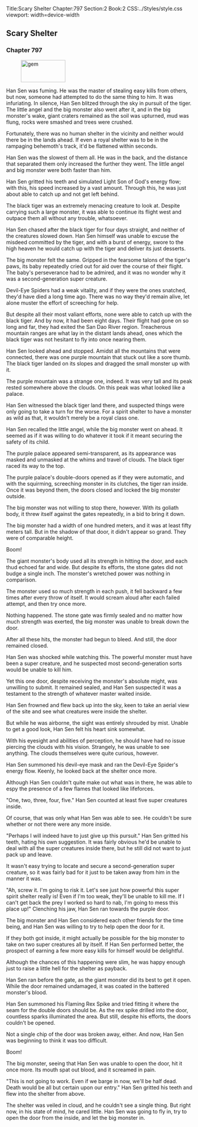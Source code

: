 Title:Scary Shelter 
Chapter:797 
Section:2 
Book:2 
CSS:../Styles/style.css 
viewport: width=device-width
  
## Scary Shelter
### Chapter 797 
<figure>
	<img src="../Images/gem.gif" alt="gem" id="gem" width="120" height="60" />
</figure>
  

  
  Han Sen was fuming. He was the master of stealing easy kills from others, but now, someone had attempted to do the same thing to him. It was infuriating. In silence, Han Sen blitzed through the sky in pursuit of the tiger. The little angel and the big monster also went after it, and in the big monster's wake, giant craters remained as the soil was upturned, mud was flung, rocks were smashed and trees were crushed.

Fortunately, there was no human shelter in the vicinity and neither would there be in the lands ahead. If even a royal shelter was to be in the rampaging behemoth's track, it'd be flattened within seconds.

Han Sen was the slowest of them all. He was in the back, and the distance that separated them only increased the further they went. The little angel and big monster were both faster than him.

Han Sen gritted his teeth and simulated Light Son of God's energy flow; with this, his speed increased by a vast amount. Through this, he was just about able to catch up and not get left behind.

The black tiger was an extremely menacing creature to look at. Despite carrying such a large monster, it was able to continue its flight west and outpace them all without any trouble, whatsoever.

Han Sen chased after the black tiger for four days straight, and neither of the creatures slowed down. Han Sen himself was unable to excuse the misdeed committed by the tiger, and with a burst of energy, swore to the high heaven he would catch up with the tiger and deliver its just desserts.

The big monster felt the same. Gripped in the fearsome talons of the tiger's paws, its baby repeatedly cried out for aid over the course of their flight. The baby's perseverance had to be admired, and it was no wonder why it was a second-generation super creature.

Devil-Eye Spiders had a weak vitality, and if they were the ones snatched, they'd have died a long time ago. There was no way they'd remain alive, let alone muster the effort of screeching for help.

But despite all their most valiant efforts, none were able to catch up with the black tiger. And by now, it had been eight days. Their flight had gone on so long and far, they had exited the San Dao River region. Treacherous mountain ranges are what lay in the distant lands ahead, ones which the black tiger was not hesitant to fly into once nearing them.

Han Sen looked ahead and stopped. Amidst all the mountains that were connected, there was one purple mountain that stuck out like a sore thumb. The black tiger landed on its slopes and dragged the small monster up with it.

The purple mountain was a strange one, indeed. It was very tall and its peak rested somewhere above the clouds. On this peak was what looked like a palace.

Han Sen witnessed the black tiger land there, and suspected things were only going to take a turn for the worse. For a spirit shelter to have a monster as wild as that, it wouldn't merely be a royal class one.

Han Sen recalled the little angel, while the big monster went on ahead. It seemed as if it was willing to do whatever it took if it meant securing the safety of its child.

The purple palace appeared semi-transparent, as its appearance was masked and unmasked at the whims and travel of clouds. The black tiger raced its way to the top.

The purple palace's double-doors opened as if they were automatic, and with the squirming, screeching monster in its clutches, the tiger ran inside. Once it was beyond them, the doors closed and locked the big monster outside.

The big monster was not willing to stop there, however. With its goliath body, it threw itself against the gates repeatedly, in a bid to bring it down.

The big monster had a width of one hundred meters, and it was at least fifty meters tall. But in the shadow of that door, it didn't appear so grand. They were of comparable height.

Boom!

The giant monster's body used all its strength in hitting the door, and each thud echoed far and wide. But despite its efforts, the stone gates did not budge a single inch. The monster's wretched power was nothing in comparison.

The monster used so much strength in each push, it fell backward a few times after every throw of itself. It would scream aloud after each failed attempt, and then try once more.

Nothing happened. The stone gate was firmly sealed and no matter how much strength was exerted, the big monster was unable to break down the door.

After all these hits, the monster had begun to bleed. And still, the door remained closed.

Han Sen was shocked while watching this. The powerful monster must have been a super creature, and he suspected most second-generation sorts would be unable to kill him.

Yet this one door, despite receiving the monster's absolute might, was unwilling to submit. It remained sealed, and Han Sen suspected it was a testament to the strength of whatever master waited inside.

Han Sen frowned and flew back up into the sky, keen to take an aerial view of the site and see what creatures were inside the shelter.

But while he was airborne, the sight was entirely shrouded by mist. Unable to get a good look, Han Sen felt his heart sink somewhat.

With his eyesight and abilities of perception, he should have had no issue piercing the clouds with his vision. Strangely, he was unable to see anything. The clouds themselves were quite curious, however.

Han Sen summoned his devil-eye mask and ran the Devil-Eye Spider's energy flow. Keenly, he looked back at the shelter once more.

Although Han Sen couldn't quite make out what was in there, he was able to espy the presence of a few flames that looked like lifeforces.

"One, two, three, four, five." Han Sen counted at least five super creatures inside.

Of course, that was only what Han Sen was able to see. He couldn't be sure whether or not there were any more inside.

"Perhaps I will indeed have to just give up this pursuit." Han Sen gritted his teeth, hating his own suggestion. It was fairly obvious he'd be unable to deal with all the super creatures inside there, but he still did not want to just pack up and leave.

It wasn't easy trying to locate and secure a second-generation super creature, so it was fairly bad for it just to be taken away from him in the manner it was.

"Ah, screw it. I'm going to risk it. Let's see just how powerful this super spirit shelter really is! Even if I'm too weak, they'll be unable to kill me. If I can't get back the prey I worked so hard to nab, I'm going to mess this place up!" Clenching his jaw, Han Sen ran towards the purple door.

The big monster and Han Sen considered each other friends for the time being, and Han Sen was willing to try to help open the door for it.

If they both got inside, it might actually be possible for the big monster to take on two super creatures all by itself. If Han Sen performed better, the prospect of earning a few more easy kills for himself would be delightful.

Although the chances of this happening were slim, he was happy enough just to raise a little hell for the shelter as payback.

Han Sen ran before the gate, as the giant monster did its best to get it open. While the door remained undamaged, it was coated in the battered monster's blood.

Han Sen summoned his Flaming Rex Spike and tried fitting it where the seam for the double doors should be. As the rex spike drilled into the door, countless sparks illuminated the area. But still, despite his efforts, the doors couldn't be opened.

Not a single chip of the door was broken away, either. And now, Han Sen was beginning to think it was too difficult.

Boom!

The big monster, seeing that Han Sen was unable to open the door, hit it once more. Its mouth spat out blood, and it screamed in pain.

"This is not going to work. Even if we barge in now, we'll be half dead. Death would be all but certain upon our entry." Han Sen gritted his teeth and flew into the shelter from above.

The shelter was veiled in cloud, and he couldn't see a single thing. But right now, in his state of mind, he cared little. Han Sen was going to fly in, try to open the door from the inside, and let the big monster in.
